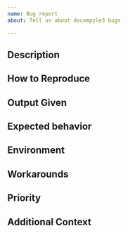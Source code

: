 ```yaml
---
name: Bug report
about: Tell us about decompyle3 bugs

---
```


<!-- __Note:__ If you are using this program to do something illegal - don't.
The issue may be flagged to make it easier for those seeking to report illegal activity.

If you are reporting a bug in decompilation, it will probably not be acted upon
unless it is narrowed to a small example. You may have to do some work to remove
extraneous code from the source example. Most bugs can be expressed in 30 lines of
code.

Bugs are not for asking questions about a problem you
are trying to solve that involve the use of decompyle3 along the way,
although I may be more tolerant of this if you sponsor the project.

Bugs are also not for general or novice help on how to install
this Python program and its dependencies in your environment, or in
the way you would like to have it set up, or how to interpret a Python
traceback, e.g., that winds up saying Python X.Y.Z is not supported.

For these kinds of things, you will save yourself time by asking instead on forums like StackOverflow or ChatGPT that are geared to helping people with such general or novice kinds of questions and tasks. And unless you are a sponsor of the project, if your question seems to be of this category, the issue may just be closed.

Also, unless you are a sponsor of the project, it may take a
while, maybe a week or so, before the bug report is noticed, let alone
acted upon.

To set expectations, some legitimate bugs can take years to fix, but most eventually do get fixed.

Funding the project was added to partially address the problem that there are lots of people seeking help and reporting bugs, but few people who are
willing or capable of providing help or fixing bugs.

Tasks or the kinds of things others can do, but you can't do or don't want to do yourself, are typically the kind of thing that you pay someone to do, especially when you are the primary beneficiary of the
work, or the task is complex, long, or tedious. If your code is over
30 lines long, it fits into this category.


See also https://github.com/rocky/python-decompile3/blob/master/HOW-TO-REPORT-A-BUG.md
-->

<!--
Please remove any of the optional sections if they are not applicable.

Prerequisites/Caveats

* Make sure the bytecode you have can be disassembled with a
  disassembler and produces valid results.
* Try to make the bytecode that exhibits a bug as small as possible.
* Don't put bytecode and corresponding source code on any service that
  requires registration to download. Instead, attach it as a zip file.
* When you open a bug report, there is no privacy. If you need privacy, then
  contact me by email and explain who you are and the need for privacy.
  But be mindful that you may be asked to sponsor the project for the
  personal and private help that you are requesting.
* If the legitimacy of the activity is deemed suspicious, I may flag it as suspicious,
  making the issue even easier to detect.

Bug reports that violate the above may be discarded.

-->

## Description

<!-- Please add a clear and concise description of the bug. Try to narrow the problem down to the smallest that exhibits the bug.-->

## How to Reproduce

<!-- Please show both the *input* you gave and the output you got in describing how to reproduce the bug.

Or give a complete console log with input and output

```console
$ decompyle3 <command-line-options>
...
$
```

Attach a zip file to the Python bytecode or a
gist with the information. If you have the correct source code, you
can add that too.

-->

## Output Given

<!--
Please include not just the error message, but all output leading to the message, which includes echoing input and messages up to the error.
For a command-line environment, include command invocation and all the output produced.

If this is too long, then try narrowing the problem to something short.
-->


## Expected behavior

<!-- Add a clear and concise description of what you expected to happen. -->

## Environment

<!-- _This section sometimes is optional but helpful to us._

Please modify for your setup

- Decompyle3 version: output from  `decompyle3 --version` or `pip show decompyle3`
- Python version for the version of Python the byte-compiled the file: `python -c "import sys; print(sys.version)"` where `python` is the correct CPython or PyPy binary.
- OS and Version: [e.g., Ubuntu bionic]

-->

## Workarounds

<!-- If there is a workaround for the problem, describe that here. -->

## Priority

<!-- If this is important for a particular public good state it here.
     If this is blocking some important activity, let us know what activity it blocks.

	 Otherwise, we'll assume this has the lowest priority in addressing.
	 -->

## Additional Context

<!-- _This section is optional._

Add any other context about the problem here or special environment setup.

-->
